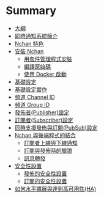 # Summary

* [大綱](README.md)
* [即時通知系統簡介](即時通知系統簡介.md)
* [Nchan 特色](Nchan-特色.md)
* [安裝 Nchan](安裝Nchan.md)
  * [用套件管理程式安裝](用套件管理程式安裝.md)
  * [編譯原始碼](編譯原始碼.md)
  * [使用 Docker 啟動](使用Docker啟動.md)
* [基礎設定](基礎設定.md)
* [基礎設定實作](基礎設定實作.md)
* [頻道 Channel ID](頻道-Channel-ID.md)
* [頻道 Group ID](頻道-Group-ID.md)
* [發佈者\(Publisher\)設定](發佈者\(Publisher\)設定.md)
* [訂閱者\(Subscriber\)設定](訂閱者\(Subscriber\)設定.md)
* [同時支援發佈與訂閱\(PubSub\)設定](同時支援發佈與訂閱\(PubSub\)設定.md)
* [Nchan 與後端程式的結合](Nchan與後端程式的結合.md)
  * [訂閱者上線與下線通知](Nchan-與後端程式的結合/訂閱者上線與下線通知.md)
  * [訂閱與發佈時的驗證](Nchan-與後端程式的結合/訂閱與發佈時的驗證.md)
  * [訊息轉發](Nchan-與後端程式的結合/訊息轉發.md)
* [安全性設置](安全性設置.md)
  * [發佈的安全性設置](安全性設置/發佈的安全性設置.md)
  * [訂閱的安全性設置](安全性設置/訂閱的安全設置.md)
* [如何水平擴展與達到高可用性\(HA\)](如何水平擴展與達到高可用性\(High-Availability\).md)

